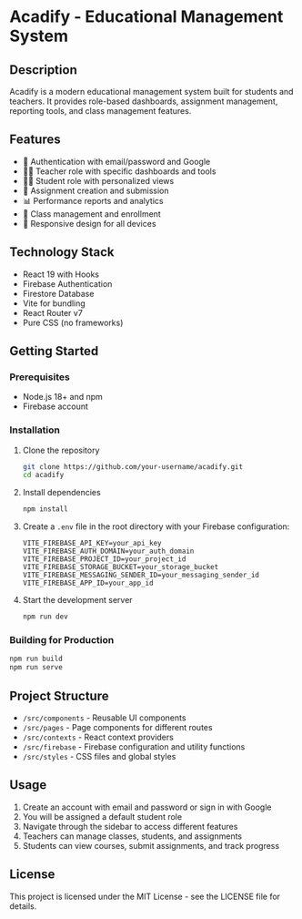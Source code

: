 # Acadify - Educational Management System

## Description
Acadify is a modern educational management system built for students and teachers. It provides role-based dashboards, assignment management, reporting tools, and class management features.

## Features
- 🔐 Authentication with email/password and Google
- 👨‍🏫 Teacher role with specific dashboards and tools
- 👨‍🎓 Student role with personalized views
- 📝 Assignment creation and submission
- 📊 Performance reports and analytics
- 👥 Class management and enrollment
- 📱 Responsive design for all devices

## Technology Stack
- React 19 with Hooks
- Firebase Authentication
- Firestore Database
- Vite for bundling
- React Router v7
- Pure CSS (no frameworks)

## Getting Started

### Prerequisites
- Node.js 18+ and npm
- Firebase account

### Installation
1. Clone the repository
   ```bash
   git clone https://github.com/your-username/acadify.git
   cd acadify
   ```

2. Install dependencies
   ```bash
   npm install
   ```

3. Create a `.env` file in the root directory with your Firebase configuration:
   ```
   VITE_FIREBASE_API_KEY=your_api_key
   VITE_FIREBASE_AUTH_DOMAIN=your_auth_domain
   VITE_FIREBASE_PROJECT_ID=your_project_id
   VITE_FIREBASE_STORAGE_BUCKET=your_storage_bucket
   VITE_FIREBASE_MESSAGING_SENDER_ID=your_messaging_sender_id
   VITE_FIREBASE_APP_ID=your_app_id
   ```

4. Start the development server
   ```bash
   npm run dev
   ```

### Building for Production
```bash
npm run build
npm run serve
```

## Project Structure
- `/src/components` - Reusable UI components
- `/src/pages` - Page components for different routes
- `/src/contexts` - React context providers
- `/src/firebase` - Firebase configuration and utility functions
- `/src/styles` - CSS files and global styles

## Usage
1. Create an account with email and password or sign in with Google
2. You will be assigned a default student role
3. Navigate through the sidebar to access different features
4. Teachers can manage classes, students, and assignments
5. Students can view courses, submit assignments, and track progress

## License
This project is licensed under the MIT License - see the LICENSE file for details.
